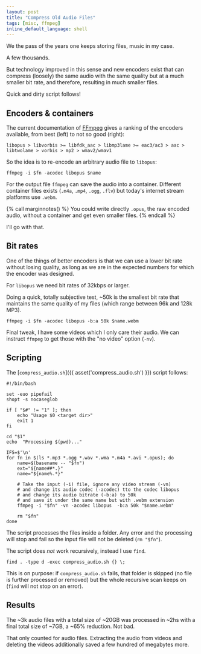 ```yaml
---
layout: post
title: "Compress Old Audio Files"
tags: [misc, ffmpeg]
inline_default_language: shell
---
```


We the pass of the years one keeps storing files, music in my case.

A few thousands.

But technology improved in this sense and new encoders exist that can
compress (loosely) the same audio with the same quality but at a much
smaller bit rate, and therefore, resulting in much smaller files.

Quick and dirty script follows!<!--more-->

## Encoders & containers

The current documentation of [FFmpeg](https://ffmpeg.org/) gives a ranking of the encoders
available, from best (left) to not so good (right):

```
libopus > libvorbis >= libfdk_aac > libmp3lame >= eac3/ac3 > aac > libtwolame > vorbis > mp2 > wmav2/wmav1
```

So the idea is to re-encode an arbitrary audio file to `libopus`:


```shell
ffmpeg -i $fn -acodec libopus $name
```

For the output file `ffmpeg` can save the audio into a container.
Different container files exists (`.m4a`, `.mp4`, `.ogg`, `.flv`) but
today's internet stream platforms use `.webm`.

{% call marginnotes() %}
You could write directly `.opus`, the raw encoded audio, without a
container and get even smaller files.
{% endcall %}

I'll go with that.

## Bit rates

One of the things of better encoders is that we can use a lower bit rate
without losing quality, as long as we are in the expected numbers for
which the encoder was designed.

For `libopus` we need  bit rates of 32kbps or larger.

Doing a quick, totally subjective test, ~50k is the smallest bit rate
that maintains the same quality of my files (which range between 96k and
128k MP3).

```shell
ffmpeg -i $fn -acodec libopus -b:a 50k $name.webm
```

Final tweak, I have some videos which I only care their audio. We can
instruct `ffmpeg` to get those with the "no video" option (`-nv`).

## Scripting

The [`compress_audio.sh`]({{ asset('compress_audio.sh') }})  script follows:

```shell
#!/bin/bash

set -euo pipefail
shopt -s nocaseglob

if [ "$#" != "1" ]; then
    echo "Usage $0 <target dir>"
    exit 1
fi

cd "$1"
echo  "Processing $(pwd)..."

IFS=$'\n'
for fn in $(ls *.mp3 *.ogg *.wav *.wma *.m4a *.avi *.opus); do
    name=$(basename -- "$fn")
    ext="${name##*.}"
    name="${name%.*}"

    # Take the input (-i) file, ignore any video stream (-vn)
    # and change its audio codec (-acodec) tto the codec libopus
    # and change its audio bitrate (-b:a) to 50k
    # and save it under the same name but with .webm extension
    ffmpeg -i "$fn" -vn -acodec libopus  -b:a 50k "$name.webm"

    rm "$fn"
done
```

The script processes the files inside a folder. Any error and the
processing will stop and fail so the input file will not be deleted
(`rm "$fn"`).

The script does *not* work recursively, instead I use `find`.

```shell
find . -type d -exec compress_audio.sh {} \;
```

This is on purpose: if `compress_audio.sh` fails, that folder is skipped
(no file is further processed or removed) but the whole recursive scan
keeps on (`find` will not stop on an error).

## Results

The ~3k audio files with a total size of ~20GB was processed in ~2hs
with a final total size of ~7GB, a ~65% reduction. Not bad.

That only counted for audio files. Extracting the audio from videos and
deleting the videos additionally saved a few hundred of megabytes more.

